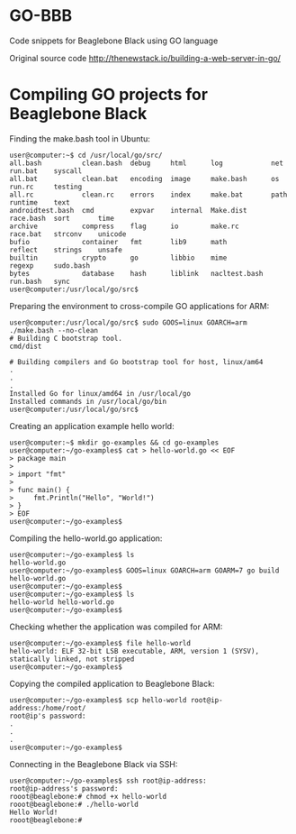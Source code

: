 # GO-BBB
Code snippets for Beaglebone Black using GO language

Original source code http://thenewstack.io/building-a-web-server-in-go/

# Compiling GO projects for Beaglebone Black

Finding the make.bash tool in Ubuntu:
```
user@computer:~$ cd /usr/local/go/src/
all.bash          clean.bash  debug     html      log            net        run.bat    syscall
all.bat           clean.bat   encoding  image     make.bash      os         run.rc     testing
all.rc            clean.rc    errors    index     make.bat       path       runtime    text
androidtest.bash  cmd         expvar    internal  Make.dist      race.bash  sort       time
archive           compress    flag      io        make.rc        race.bat   strconv    unicode
bufio             container   fmt       lib9      math           reflect    strings    unsafe
builtin           crypto      go        libbio    mime           regexp     sudo.bash
bytes             database    hash      liblink   nacltest.bash  run.bash   sync
user@computer:/usr/local/go/src$
```
Preparing the environment to cross-compile GO applications for ARM:
```
user@computer:/usr/local/go/src$ sudo GOOS=linux GOARCH=arm ./make.bash --no-clean
# Building C bootstrap tool.
cmd/dist

# Building compilers and Go bootstrap tool for host, linux/am64
.
.
.
Installed Go for linux/amd64 in /usr/local/go
Installed commands in /usr/local/go/bin
user@computer:/usr/local/go/src$
```
Creating an application example hello world:
```
user@computer:~$ mkdir go-examples && cd go-examples
user@computer:~/go-examples$ cat > hello-world.go << EOF
> package main
>
> import "fmt"
>
> func main() {
>     fmt.Println("Hello", "World!")
> }
> EOF
user@computer:~/go-examples$
```
Compiling the hello-world.go application:
```
user@computer:~/go-examples$ ls
hello-world.go
user@computer:~/go-examples$ GOOS=linux GOARCH=arm GOARM=7 go build hello-world.go
user@computer:~/go-examples$
user@computer:~/go-examples$ ls
hello-world hello-world.go
user@computer:~/go-examples$
```
Checking whether the application was compiled for ARM:
```
user@computer:~/go-examples$ file hello-world
hello-world: ELF 32-bit LSB executable, ARM, version 1 (SYSV), statically linked, not stripped
user@computer:~/go-examples$
```
Copying the compiled application to Beaglebone Black:
```
user@computer:~/go-examples$ scp hello-world root@ip-address:/home/root/
root@ip's password:
.
.
.
user@computer:~/go-examples$
```
Connecting in the Beaglebone Black via SSH:
```
user@computer:~/go-examples$ ssh root@ip-address:
root@ip-address's password:
rooot@beaglebone:# chmod +x hello-world
rooot@beaglebone:# ./hello-world
Hello World!
rooot@beaglebone:# 
```
